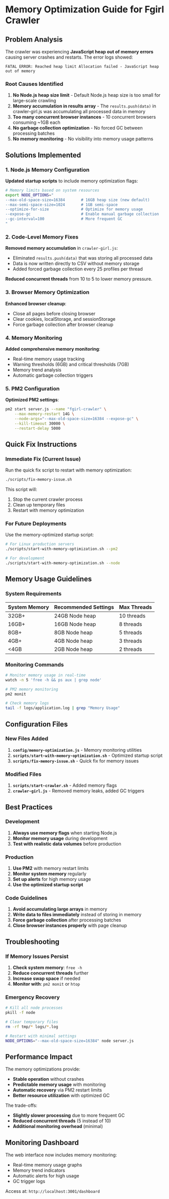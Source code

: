 # Memory Optimization Guide for Fgirl Crawler

## Problem Analysis

The crawler was experiencing **JavaScript heap out of memory errors** causing server crashes and restarts. The error logs showed:

```
FATAL ERROR: Reached heap limit Allocation failed - JavaScript heap out of memory
```

### Root Causes Identified

1. **No Node.js heap size limit** - Default Node.js heap size is too small for large-scale crawling
2. **Memory accumulation in results array** - The `results.push(data)` in crawler-girl.js was accumulating all processed data in memory
3. **Too many concurrent browser instances** - 10 concurrent browsers consuming ~1GB each
4. **No garbage collection optimization** - No forced GC between processing batches
5. **No memory monitoring** - No visibility into memory usage patterns

## Solutions Implemented

### 1. Node.js Memory Configuration

**Updated startup scripts** to include memory optimization flags:

```bash
# Memory limits based on system resources
export NODE_OPTIONS="
--max-old-space-size=16384       # 16GB heap size (new default)
--max-semi-space-size=1024       # 1GB semi-space
--optimize-for-size              # Optimize for memory usage
--expose-gc                      # Enable manual garbage collection
--gc-interval=100                # More frequent GC
"
```

### 2. Code-Level Memory Fixes

**Removed memory accumulation** in `crawler-girl.js`:
- Eliminated `results.push(data)` that was storing all processed data
- Data is now written directly to CSV without memory storage
- Added forced garbage collection every 25 profiles per thread

**Reduced concurrent threads** from 10 to 5 to lower memory pressure.

### 3. Browser Memory Optimization

**Enhanced browser cleanup**:
- Close all pages before closing browser
- Clear cookies, localStorage, and sessionStorage
- Force garbage collection after browser cleanup

### 4. Memory Monitoring

**Added comprehensive memory monitoring**:
- Real-time memory usage tracking
- Warning thresholds (6GB) and critical thresholds (7GB)
- Memory trend analysis
- Automatic garbage collection triggers

### 5. PM2 Configuration

**Optimized PM2 settings**:
```bash
pm2 start server.js --name "fgirl-crawler" \
    --max-memory-restart 14G \
    --node-args="--max-old-space-size=16384 --expose-gc" \
    --kill-timeout 30000 \
    --restart-delay 5000
```

## Quick Fix Instructions

### Immediate Fix (Current Issue)

Run the quick fix script to restart with memory optimization:

```bash
./scripts/fix-memory-issue.sh
```

This script will:
1. Stop the current crawler process
2. Clean up temporary files
3. Restart with memory optimization

### For Future Deployments

Use the memory-optimized startup script:

```bash
# For Linux production servers
./scripts/start-with-memory-optimization.sh --pm2

# For development
./scripts/start-with-memory-optimization.sh --node
```

## Memory Usage Guidelines

### System Requirements

| System Memory | Recommended Settings | Max Threads |
|---------------|---------------------|-------------|
| 32GB+         | 24GB Node heap      | 10 threads  |
| 16GB+         | 16GB Node heap      | 8 threads   |
| 8GB+          | 8GB Node heap       | 5 threads   |
| 4GB+          | 4GB Node heap       | 3 threads   |
| <4GB          | 2GB Node heap       | 2 threads   |

### Monitoring Commands

```bash
# Monitor memory usage in real-time
watch -n 5 'free -h && ps aux | grep node'

# PM2 memory monitoring
pm2 monit

# Check memory logs
tail -f logs/application.log | grep "Memory Usage"
```

## Configuration Files

### New Files Added

1. **`config/memory-optimization.js`** - Memory monitoring utilities
2. **`scripts/start-with-memory-optimization.sh`** - Optimized startup script
3. **`scripts/fix-memory-issue.sh`** - Quick fix for memory issues

### Modified Files

1. **`scripts/start-crawler.sh`** - Added memory flags
2. **`crawler-girl.js`** - Removed memory leaks, added GC triggers

## Best Practices

### Development

1. **Always use memory flags** when starting Node.js
2. **Monitor memory usage** during development
3. **Test with realistic data volumes** before production

### Production

1. **Use PM2** with memory restart limits
2. **Monitor system memory** regularly
3. **Set up alerts** for high memory usage
4. **Use the optimized startup script**

### Code Guidelines

1. **Avoid accumulating large arrays** in memory
2. **Write data to files immediately** instead of storing in memory
3. **Force garbage collection** after processing batches
4. **Close browser instances properly** with page cleanup

## Troubleshooting

### If Memory Issues Persist

1. **Check system memory**: `free -h`
2. **Reduce concurrent threads** further
3. **Increase swap space** if needed
4. **Monitor with**: `pm2 monit` or `htop`

### Emergency Recovery

```bash
# Kill all node processes
pkill -f node

# Clear temporary files
rm -rf tmp/* logs/*.log

# Restart with minimal settings
NODE_OPTIONS="--max-old-space-size=16384" node server.js
```

## Performance Impact

The memory optimizations provide:

- **Stable operation** without crashes
- **Predictable memory usage** with monitoring
- **Automatic recovery** via PM2 restart limits
- **Better resource utilization** with optimized GC

The trade-offs:
- **Slightly slower processing** due to more frequent GC
- **Reduced concurrent threads** (5 instead of 10)
- **Additional monitoring overhead** (minimal)

## Monitoring Dashboard

The web interface now includes memory monitoring:
- Real-time memory usage graphs
- Memory trend indicators
- Automatic alerts for high usage
- GC trigger logs

Access at: `http://localhost:3001/dashboard`
